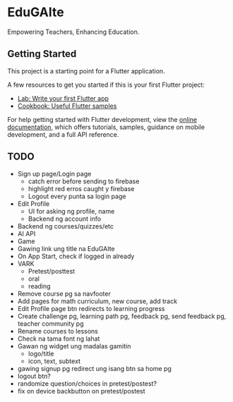 # EduGAIte

Empowering Teachers, Enhancing Education.

## Getting Started

This project is a starting point for a Flutter application.

A few resources to get you started if this is your first Flutter project:

- [Lab: Write your first Flutter app](https://docs.flutter.dev/get-started/codelab)
- [Cookbook: Useful Flutter samples](https://docs.flutter.dev/cookbook)

For help getting started with Flutter development, view the
[online documentation](https://docs.flutter.dev/), which offers tutorials,
samples, guidance on mobile development, and a full API reference.

## TODO
- Sign up page/Login page
    - catch error before sending to firebase
    - highlight red erros caught y firebase
    - Logout every punta sa login page
- Edit Profile
    - UI for asking ng profile, name
    - Backend ng account info
- Backend ng courses/quizzes/etc
- AI API
- Game
- Gawing link ung title na EduGAIte
- On App Start, check if logged in already
- VARK
    - Pretest/posttest
    - oral
    - reading
- Remove course pg sa navfooter
- Add pages for math curriculum, new course, add track
- Edit Profile page btn redirects to learning progress
- Create challenge pg, learning path pg, feedback pg, send feedback pg, teacher community pg
- Rename courses to lessons
- Check na tama font ng lahat
- Gawan ng widget ung madalas gamitin
    - logo/title
    - icon, text, subtext
- gawing signup pg redirect ung isang btn sa home pg
- logout btn?
- randomize question/choices in pretest/postest?
- fix on device backbutton on pretest/postest

